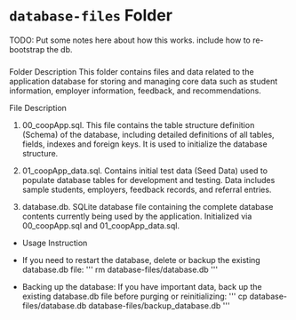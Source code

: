 # `database-files` Folder

TODO: Put some notes here about how this works.  include how to re-bootstrap the db. 

###
Folder Description
This folder contains files and data related to the application database for storing and managing core data such as student information, employer information, feedback, and recommendations.

File Description
1. 00_coopApp.sql.
This file contains the table structure definition (Schema) of the database, including detailed definitions of all tables, fields, indexes and foreign keys.
It is used to initialize the database structure.

2. 01_coopApp_data.sql.
Contains initial test data (Seed Data) used to populate database tables for development and testing.
Data includes sample students, employers, feedback records, and referral entries.

3. database.db.
SQLite database file containing the complete database contents currently being used by the application.
Initialized via 00_coopApp.sql and 01_coopApp_data.sql.

* Usage Instruction
- If you need to restart the database, delete or backup the existing database.db file:
'''
rm database-files/database.db
'''

- Backing up the database: If you have important data, back up the existing database.db file before purging or reinitializing:
'''
cp database-files/database.db database-files/backup_database.db
'''